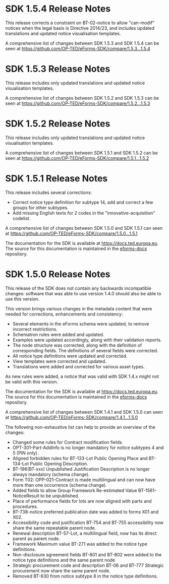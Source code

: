 # SDK 1.5.4 Release Notes

This release corrects a constraint on BT-02-notice to allow "can-modif" notices when the legal basis is Directive 2014/23, and includes updated translations and updated notice visualisation templates.

A comprehensive list of changes between SDK 1.5.3 and SDK 1.5.4 can be seen at <https://github.com/OP-TED/eForms-SDK/compare/1.5.3...1.5.4>

# SDK 1.5.3 Release Notes

This release includes only updated translations and updated notice visualisation templates.

A comprehensive list of changes between SDK 1.5.2 and SDK 1.5.3 can be seen at <https://github.com/OP-TED/eForms-SDK/compare/1.5.2...1.5.3>


# SDK 1.5.2 Release Notes

This release includes only updated translations and updated notice visualisation templates.

A comprehensive list of changes between SDK 1.5.1 and SDK 1.5.2 can be seen at <https://github.com/OP-TED/eForms-SDK/compare/1.5.1...1.5.2>


# SDK 1.5.1 Release Notes

This release includes several corrections:

* Correct notice type definition for subtype 14, add and correct a few groups for other subtypes.
* Add missing English texts for 2 codes in the "innovative-acquisition" codelist.

A comprehensive list of changes between SDK 1.5.0 and SDK 1.5.1 can seen at <https://github.com/OP-TED/eForms-SDK/compare/1.5.0...1.5.1>

The documentation for the SDK is available at <https://docs.ted.europa.eu>. The source for this documentation is maintained in the [eforms-docs](https://github.com/OP-TED/eforms-docs) repository.


# SDK 1.5.0 Release Notes

This release of the SDK does not contain any backwards incompatible changes: software that was able to use version 1.4.0 should also be able to use this version.

This version brings various changes in the metadata content that were needed for corrections, enhancements and consistency:

* Several elements in the eForms schema were updated, to remove incorrect restrictions.
* Schematron rules were added and updated.
* Examples were updated accordingly, along with their validation reports.
* The node structure was corrected, along with the definition of corresponding fields. The definitions of several fields were corrected.
* All notice type definitions were updated and corrected.
* View templates were corrected and updated.
* Translations were added and corrected for various asset types.

As new rules were added, a notice that was valid with SDK 1.4.x might not be valid with this version.

The documentation for the SDK is available at <https://docs.ted.europa.eu>. The source for this documentation is maintained in the [eforms-docs](https://github.com/OP-TED/eforms-docs) repository.

A comprehensive list of changes between SDK 1.4.1 and SDK 1.5.0 can seen at <https://github.com/OP-TED/eForms-SDK/compare/1.4.1...1.5.0>

The following non-exhaustive list can help to provide an overview of the changes:

* Changed some rules for Contract modification fields.
* OPT-301-Part-AddInfo is no longer mandatory for notice subtypes 4 and 5 (PIN only).
* Aligned forbidden rules for BT-133-Lot Public Opening Place and BT-134-Lot Public Opening Description.
* BT-196(BT-xxx) Unpublished Justification Description is no longer always mandatory (schema change).
* Form T02: OPP-021-Contract is made multilingual and can now have more than one occurrence (schema change).
* Added fields to allow Group Framework Re-estimated Value BT-1561-NoticeResult to be unpublished.
* Place of performance fields for lots are now aligned with parts and procedures.
* BT-738-notice preferred publication date was added to forms X01 and X02.
* Accessibility code and justification BT-754 and BT-755 accessibility now share the same repeatable parent node.
* Renewal description BT-57-Lot, a multilingual field, now has its direct parent as parent node.
* Framework Maximum value BT-271 was added to the notice type definitions.
* Non-disclosure agreement fields BT-801 and BT-802 were added to the notice type definitions and the same parent node
* Strategic procurement code and description BT-06 and BT-777 Strategic procurement now share the same parent node.
* Removed BT-630 from notice subtype 8 in the notice type definitions.
